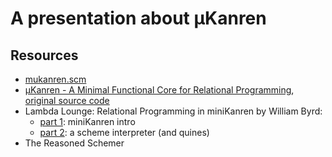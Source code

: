 # A presentation about µKanren

## Resources

* [mukanren.scm](./mukanren.scm)
* [µKanren - A Minimal Functional Core for Relational Programming](http://webyrd.net/scheme-2013/papers/HemannMuKanren2013.pdf),
    [original source code](https://github.com/jasonhemann/microKanren)
* Lambda Lounge: Relational Programming in miniKanren by William Byrd:
    - [part 1](https://www.youtube.com/watch?v=zHov3fKYqBA): miniKanren intro
    - [part 2](https://www.youtube.com/watch?v=nFE2E91VDAk): a scheme interpreter (and quines)
* The Reasoned Schemer
